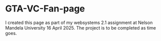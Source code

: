 # GTA-VC-Fan-page
I created this page as part of my websystems 2.1 assignment at Nelson Mandela University 16 April 2025. The project is to be completed as time goes.
